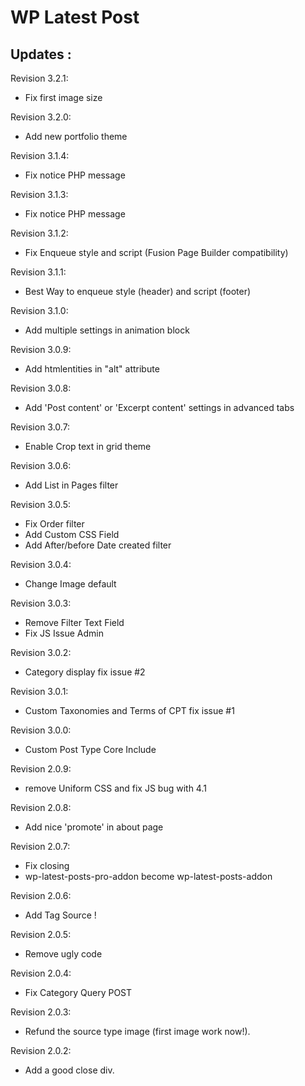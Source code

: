 WP Latest Post
==============

Updates :
---------
Revision 3.2.1:
* Fix first image size

Revision 3.2.0:
* Add new portfolio theme

Revision 3.1.4:
* Fix notice PHP message

Revision 3.1.3:
* Fix notice PHP message

Revision 3.1.2:
* Fix Enqueue style and script (Fusion Page Builder compatibility)

Revision 3.1.1:
* Best Way to enqueue style (header) and script (footer)

Revision 3.1.0:
* Add multiple settings in animation block

Revision 3.0.9:
* Add htmlentities in "alt" attribute

Revision 3.0.8:
* Add 'Post content' or 'Excerpt content' settings in advanced tabs

Revision 3.0.7:
* Enable Crop text in grid theme

Revision 3.0.6:
* Add List in Pages filter

Revision 3.0.5: 
* Fix Order filter
* Add Custom CSS Field
* Add After/before Date created filter

Revision 3.0.4:
* Change Image default

Revision 3.0.3:
* Remove Filter Text Field
* Fix JS Issue Admin

Revision 3.0.2:
* Category display fix issue #2

Revision 3.0.1:
* Custom Taxonomies and Terms of CPT fix issue #1

Revision 3.0.0:
* Custom Post Type Core Include

Revision 2.0.9:
 * remove Uniform CSS and fix JS bug with 4.1

Revision 2.0.8:
 * Add nice 'promote' in about page

Revision 2.0.7:
 * Fix closing <div>
 * wp-latest-posts-pro-addon become wp-latest-posts-addon
 
Revision 2.0.6:
 * Add Tag Source !

Revision 2.0.5:
 * Remove ugly code

Revision 2.0.4:
 * Fix Category Query POST

Revision 2.0.3:
 * Refund the source type image (first image work now!).

Revision 2.0.2:
 * Add a good close div.
 